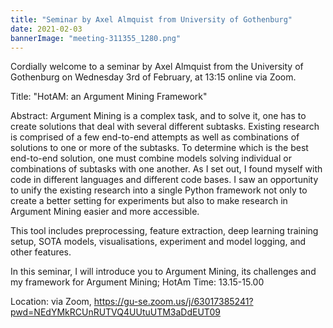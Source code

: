 ```yaml
---
title: "Seminar by Axel Almquist from University of Gothenburg"
date: 2021-02-03
bannerImage: "meeting-311355_1280.png"
---
```

Cordially welcome to a seminar by Axel Almquist from the University of Gothenburg on Wednesday 3rd of February, at 13:15 online via Zoom. 

Title: "HotAM: an Argument Mining Framework"

Abstract: Argument Mining is a complex task, and to solve it, one has to create solutions that deal with several different subtasks. Existing research is comprised of a few end-to-end attempts as well as combinations of solutions to one or more of the subtasks. To determine which is the best end-to-end solution, one must combine models solving individual or combinations of subtasks with one another.  As I set out, I found myself with code in different languages and different code bases. I saw an opportunity to unify the existing research into a single Python framework not only to create a better setting for experiments but also to make research in Argument Mining easier and more accessible.

This tool includes preprocessing, feature extraction, deep learning training setup, SOTA models, visualisations, experiment and model logging, and other features.

In this seminar, I will introduce you to Argument Mining, its challenges and my framework for Argument Mining;  HotAm
Time: 13.15-15.00

Location: via Zoom, https://gu-se.zoom.us/j/63017385241?pwd=NEdYMkRCUnRUTVQ4UUtuUTM3aDdEUT09
